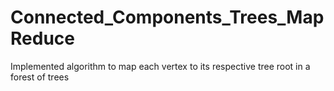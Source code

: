 # Connected_Components_Trees_MapReduce
Implemented algorithm to map each vertex to its respective tree root in a forest of trees
